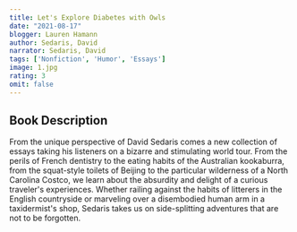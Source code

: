 ```yaml
---
title: Let's Explore Diabetes with Owls
date: "2021-08-17"
blogger: Lauren Hamann
author: Sedaris, David
narrator: Sedaris, David
tags: ['Nonfiction', 'Humor', 'Essays']
image: 1.jpg
rating: 3
omit: false
---
```



## Book Description

From the unique perspective of David Sedaris comes a new collection of essays taking his listeners on a bizarre and stimulating world tour. From the perils of French dentistry to the eating habits of the Australian kookaburra, from the squat-style toilets of Beijing to the particular wilderness of a North Carolina Costco, we learn about the absurdity and delight of a curious traveler's experiences. Whether railing against the habits of litterers in the English countryside or marveling over a disembodied human arm in a taxidermist's shop, Sedaris takes us on side-splitting adventures that are not to be forgotten.